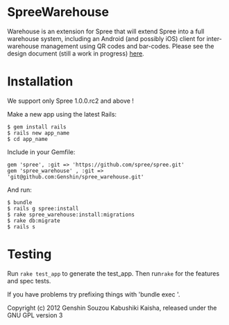 SpreeWarehouse
==============

Warehouse is an extension for Spree that will extend Spree into a full warehouse system, including an Android (and possibly iOS) client for inter-warehouse management using QR codes and bar-codes.
Please see the design document (still a work in progress) [here](https://docs.google.com/document/d/1K-C33WjH5GooNKW-GsW7-Ol_K4-7PbwVxPk3Vs2MmO0/edit).

Installation
=======
We support only Spree 1.0.0.rc2 and above !

Make a new app using the latest Rails: 

    $ gem install rails
    $ rails new app_name
    $ cd app_name

Include in your Gemfile: 

    gem 'spree', :git => 'https://github.com/spree/spree.git'
    gem 'spree_warehouse' , :git => 'git@github.com:Genshin/spree_warehouse.git'

And run: 

    $ bundle
    $ rails g spree:install
    $ rake spree_warehouse:install:migrations 
    $ rake db:migrate
    $ rails s 


Testing
=======

Run `rake test_app` to generate the test_app.
Then run`rake` for the features and spec tests.

If you have problems try prefixing things with 'bundle exec '.



Copyright (c) 2012 Genshin Souzou Kabushiki Kaisha, released under the GNU GPL version 3
